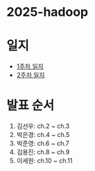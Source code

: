 # 2025-hadoop

# 일지
- [1주차 일지](https://github.com/LandvibeDev/2025-hadoop/blob/main/study_log/week01.md)
- [2주차 일지](https://github.com/LandvibeDev/2025-hadoop/blob/main/study_log/week02.md)

# 발표 순서
1. 김선우: ch.2 ~ ch.3
2. 박은경: ch.4 ~ ch.5
3. 박준영: ch.6 ~ ch.7
4. 김용진: ch.8 ~ ch.9
5. 이세원: ch.10 ~ ch.11
